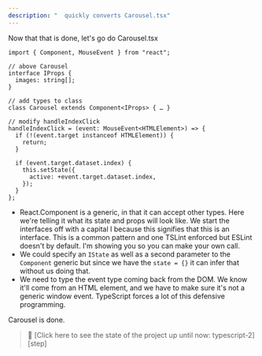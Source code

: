 ```yaml
---
description: "  quickly converts Carousel.tsx"
---
```


Now that that is done, let's go do Carousel.tsx

```tsx
import { Component, MouseEvent } from "react";

// above Carousel
interface IProps {
  images: string[];
}

// add types to class
class Carousel extends Component<IProps> { … }

// modify handleIndexClick
handleIndexClick = (event: MouseEvent<HTMLElement>) => {
  if (!(event.target instanceof HTMLElement)) {
    return;
  }

  if (event.target.dataset.index) {
    this.setState({
      active: +event.target.dataset.index,
    });
  }
};
```

- React.Component is a generic, in that it can accept other types. Here we're telling it what its state and props will look like. We start the interfaces off with a capital I because this signifies that this is an interface. This is a common pattern and one TSLint enforced but ESLint doesn't by default. I'm showing you so you can make your own call.
- We could specify an `IState` as well as a second parameter to the `Component` generic but since we have the `state = {}` it can infer that without us doing that.
- We need to type the event type coming back from the DOM. We know it'll come from an HTML element, and we have to make sure it's not a generic window event. TypeScript forces a lot of this defensive programming.

Carousel is done.

> 🏁 [Click here to see the state of the project up until now: typescript-2][step]


